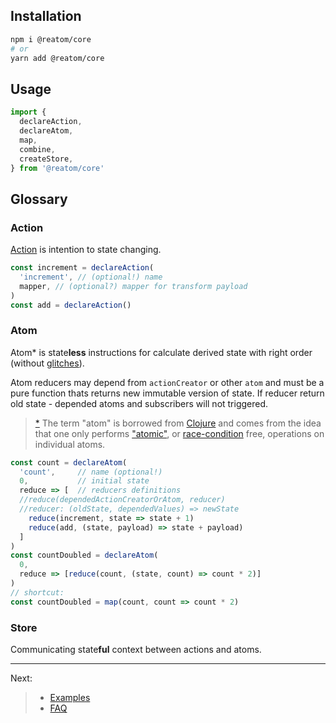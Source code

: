 ## Installation

```sh
npm i @reatom/core
# or
yarn add @reatom/core
```

## Usage

```javascript
import {
  declareAction,
  declareAtom,
  map,
  combine,
  createStore,
} from '@reatom/core'
```

## Glossary

### Action

[Action](https://github.com/redux-utilities/flux-standard-action) is intention to state changing.

```javascript
const increment = declareAction(
  'increment', // (optional!) name
  mapper, // (optional?) mapper for transform payload
)
const add = declareAction()
```

### Atom

Atom\* is state**less** instructions for calculate derived state with right order (without [glitches](https://stackoverflow.com/questions/25139257/terminology-what-is-a-glitch-in-functional-reactive-programming-rx)).

Atom reducers may depend from `actionCreator` or other `atom` and must be a pure function thats returns new immutable version of state. If reducer return old state - depended atoms and subscribers will not triggered.

> [\*](https://github.com/calmm-js/kefir.atom/blob/master/README.md#related-work) The term "atom" is borrowed from [Clojure](http://clojure.org/reference/atoms) and comes from the idea that one only performs ["atomic"](https://en.wikipedia.org/wiki/Read-modify-write), or [race-condition](https://en.wikipedia.org/wiki/Race_condition) free, operations on individual atoms.

```javascript
const count = declareAtom(
  'count',     // name (optional!)
  0,           // initial state
  reduce => [  // reducers definitions
  //reduce(dependedActionCreatorOrAtom, reducer)
  //reducer: (oldState, dependedValues) => newState
    reduce(increment, state => state + 1)
    reduce(add, (state, payload) => state + payload)
  ]
)
const countDoubled = declareAtom(
  0,
  reduce => [reduce(count, (state, count) => count * 2)]
)
// shortcut:
const countDoubled = map(count, count => count * 2)
```

### Store

Communicating state**ful** context between actions and atoms.

---

Next:

> - <a href="https://artalar.github.io/reatom/#/examples">Examples</a>
> - <a href="https://artalar.github.io/reatom/#/faq">FAQ</a>
